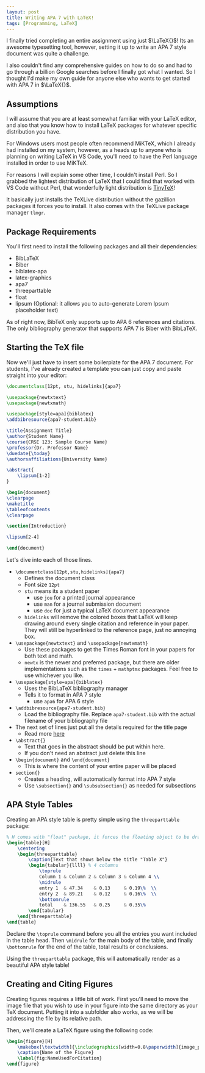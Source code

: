 ```yaml
---
layout: post
title: Writing APA 7 with LaTeX!
tags: [Programming, LaTeX]
---
```


I finally tried completing an entire assignment using just $\LaTeX{}$! Its an awesome typesetting tool, however, setting it up to write an APA 7 style document was quite a challenge.

I also couldn't find any comprehensive guides on how to do so and had to go through a billion Google searches before I finally got what I wanted. So I thought I'd make my own guide for anyone else who wants to get started with APA 7 in $\LaTeX{}$.

## Assumptions

I will assume that you are at least somewhat familiar with your LaTeX editor, and also that you know how to install LaTeX packages for whatever specific distribution you have.

For Windows users most people often recommend MiKTeX, which I already had installed on my system, however, as a heads up to anyone who is planning on writing LaTeX in VS Code, you'll need to have the Perl language installed in order to use MiKTeX.

For reasons I will explain some other time, I couldn't install Perl. So I grabbed the lightest distribution of LaTeX that I could find that worked with VS Code without Perl, that wonderfully light distribution is [TinyTeX](https://github.com/rstudio/tinytex)!

It basically just installs the TeXLive distribution without the gazillion packages it forces you to install. It also comes with the TeXLive package manager `tlmgr`.

## Package Requirements

You'll first need to install the following packages and all their dependencies:

-   BibLaTeX
-   Biber
-   biblatex-apa
-   latex-graphics
-   apa7
-   threeparttable
-   float
-   lipsum (Optional: it allows you to auto-generate Lorem Ipsum placeholder text)

As of right now, BibTeX only supports up to APA 6 references and citations. The only bibliography generator that supports APA 7 is Biber with BibLaTeX.

## Starting the TeX file

Now we'll just have to insert some boilerplate for the APA 7 document. For students, I've already created a template you can just copy and paste straight into your editor:

```latex
\documentclass[12pt, stu, hidelinks]{apa7}

\usepackage{newtxtext}
\usepackage{newtxmath}

\usepackage[style=apa]{biblatex}
\addbibresource{apa7-student.bib}

\title{Assignment Title}
\author{Student Name}
\course{CRSE 123: Sample Course Name}
\professor{Dr. Professor Name}
\duedate{\today}
\authorsaffiliations{University Name}

\abstract{
    \lipsum[1-2]
}

\begin{document}
\clearpage
\maketitle
\tableofcontents
\clearpage

\section{Introduction}

\lipsum[2-4]

\end{document}
```

Let's dive into each of those lines.

-   `\documentclass[12pt,stu,hidelinks]{apa7}`
    -   Defines the document class
    -   Font size `12pt`
    -   `stu` means its a student paper
        -   use `jou` for a printed journal appearance
        -   use `man` for a journal submission document
        -   use `doc` for just a typical LaTeX document appearance
    -   `hidelinks` will remove the colored boxes that LaTeX will keep drawing around every single citation and reference in your paper. They will still be hyperlinked to the reference page, just no annoying box.
-   `\usepackage{newtxtext}` and `\usepackage{newtxmath}`
    -   Use these packages to get the Times Roman font in your papers for both text and math.
    -   `newtx` is the newer and preferred package, but there are older implementations such as the `times` + `mathptmx` packages. Feel free to use whichever you like.
-   `\usepackage[style=apa]{biblatex}`
    -   Uses the BibLaTeX bibliography manager
    -   Tells it to format in APA 7 style
        -   use `apa6` for APA 6 style
-   `\addbibresource{apa7-student.bib}`
    -   Load the bibliography file. Replace `apa7-student.bib` with the actual filename of your bibliography file
-   The next set of lines just put all the details required for the title page
    -   Read more [here](https://mirror.niser.ac.in/ctan/macros/latex/contrib/apa7/apa7.pdf)
-   `\abstract{}`
    -   Text that goes in the abstract should be put within here.
    -   If you don't need an abstract just delete this line
-   `\begin{document}` and `\end{document}`
    -   This is where the content of your entire paper will be placed
-   `section{}`
    -   Creates a heading, will automatically format into APA 7 style
    -   Use `\subsection{}` and `\subsubsection{}` as needed for subsections

## APA Style Tables

Creating an APA style table is pretty simple using the `threeparttable` package:

```latex
% H comes with "float" package, it forces the floating object to be drawn exactly where the command is located by turning it into a non-floating object.
\begin{table}[H]
	\centering
	\begin{threeparttable}
		\caption{Text that shows below the title "Table X"}
		\begin{tabular}{llll} % 4 columns
			\toprule
			Column 1 & Column 2 & Column 3 & Column 4 \\
			\midrule
			entry 1  & 47.34    & 0.13     & 0.19\%  \\
			entry 2  & 89.21    & 0.12     & 0.16\%  \\
			\bottomrule
			total    & 136.55   & 0.25     & 0.35\%
		\end{tabular}
	\end{threeparttable}
\end{table}
```

Declare the `\toprule` command before you all the entries you want included in the table head. Then `\midrule` for the main body of the table, and finally `\bottomrule` for the end of the table, total results or conclusions.

Using the `threeparttable` package, this will automatically render as a beautiful APA style table!

## Creating and Citing Figures

Creating figures requires a little bit of work. First you'll need to move the image file that you wish to use in your figure into the same directory as your TeX document. Putting it into a subfolder also works, as we will be addressing the file by its relative path.

Then, we'll create a LaTeX figure using the following code:

```latex
\begin{figure}[H]
	\makebox[\textwidth]{\includegraphics[width=0.8\paperwidth]{image_path.jpg}}
	\caption{Name of the Figure}
	\label{fig:NameUsedForCitation}
\end{figure}
```
